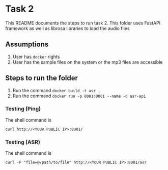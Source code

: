 # Task 2

This README documents the steps to run task 2. This folder uses FastAPI framework as well as librosa libraries to load the audio files

## Assumptions
1. User has `docker` rights
2. User has the sample files on the system or the mp3 files are accessible

## Steps to run the folder

1. Run the command `docker build -t asr .`
2. Run the command `docker run -p 8001:8001 --name -d asr-api`

### Testing (Ping)

The shell command is 

`curl http://<YOUR PUBLIC IP>:8001/`

### Testing (ASR)
The shell command is 

`curl -F "file=@/path/to/file" http://<YOUR PUBLIC IP>:8001/asr`


